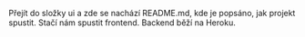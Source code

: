 Přejít do složky ui a zde se nachází README.md, kde je popsáno, jak projekt spustit. Stačí nám spustit frontend. Backend
běží na Heroku.